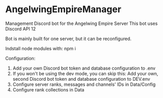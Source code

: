 # AngelwingEmpireManager
Management Discord bot for the Angelwing Empire Server
This bot uses Discord API 12

Bot is mainly built for one server, but it can be reconfigured.

Indstall node modules with: npm i

Configuration:
1. Add your own Discord bot token and database configuration to .env
2. If you won't be using the dev mode, you can skip this: Add your own, second Discord bot token and database configuration to DEV.env
3. Configure server ranks, messages and channels' IDs in Data/Config
4. Configure rank collections in Data
